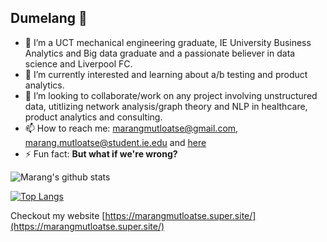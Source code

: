 ## Dumelang 👋



- 🔭 I’m a UCT mechanical engineering graduate, IE University Business Analytics and Big data graduate and a passionate believer in data science and Liverpool FC.
- 🌱 I’m currently interested and learning about a/b testing and product analytics.
- 👯 I’m looking to collaborate/work on any project involving unstructured data, utitlizing network analysis/graph theory and NLP in healthcare, product analytics and consulting.
- 📫 How to reach me: <marangmutloatse@gmail.com>, <marang.mutloatse@student.ie.edu> and [here](https://www.linkedin.com/in/marangmutloatse/)
- ⚡ Fun fact: **But what if we're wrong?**

![Marang's github stats](https://github-readme-stats.vercel.app/api?username=maz2198&count_private=true&show_icons=true&theme=radical)

[![Top Langs](https://github-readme-stats.vercel.app/api/top-langs/?username=maz2198&layout=compact)](https://github.com/anuraghazra/github-readme-stats)

Checkout my website [https://marangmutloatse.super.site/](https://marangmutloatse.super.site/)
